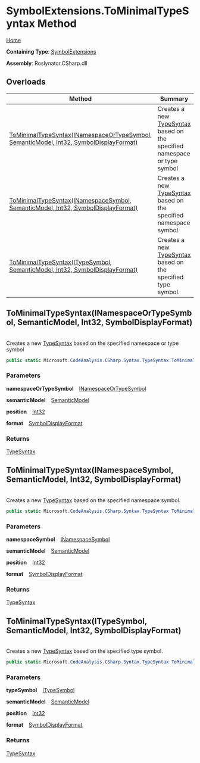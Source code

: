 # SymbolExtensions\.ToMinimalTypeSyntax Method

[Home](../../../../README.md)

**Containing Type**: [SymbolExtensions](../README.md)

**Assembly**: Roslynator\.CSharp\.dll

## Overloads

| Method | Summary |
| ------ | ------- |
| [ToMinimalTypeSyntax(INamespaceOrTypeSymbol, SemanticModel, Int32, SymbolDisplayFormat)](#Roslynator_CSharp_SymbolExtensions_ToMinimalTypeSyntax_Microsoft_CodeAnalysis_INamespaceOrTypeSymbol_Microsoft_CodeAnalysis_SemanticModel_System_Int32_Microsoft_CodeAnalysis_SymbolDisplayFormat_) | Creates a new [TypeSyntax](https://docs.microsoft.com/en-us/dotnet/api/microsoft.codeanalysis.csharp.syntax.typesyntax) based on the specified namespace or type symbol |
| [ToMinimalTypeSyntax(INamespaceSymbol, SemanticModel, Int32, SymbolDisplayFormat)](#Roslynator_CSharp_SymbolExtensions_ToMinimalTypeSyntax_Microsoft_CodeAnalysis_INamespaceSymbol_Microsoft_CodeAnalysis_SemanticModel_System_Int32_Microsoft_CodeAnalysis_SymbolDisplayFormat_) | Creates a new [TypeSyntax](https://docs.microsoft.com/en-us/dotnet/api/microsoft.codeanalysis.csharp.syntax.typesyntax) based on the specified namespace symbol\. |
| [ToMinimalTypeSyntax(ITypeSymbol, SemanticModel, Int32, SymbolDisplayFormat)](#Roslynator_CSharp_SymbolExtensions_ToMinimalTypeSyntax_Microsoft_CodeAnalysis_ITypeSymbol_Microsoft_CodeAnalysis_SemanticModel_System_Int32_Microsoft_CodeAnalysis_SymbolDisplayFormat_) | Creates a new [TypeSyntax](https://docs.microsoft.com/en-us/dotnet/api/microsoft.codeanalysis.csharp.syntax.typesyntax) based on the specified type symbol\. |

## ToMinimalTypeSyntax\(INamespaceOrTypeSymbol, SemanticModel, Int32, SymbolDisplayFormat\) <a id="Roslynator_CSharp_SymbolExtensions_ToMinimalTypeSyntax_Microsoft_CodeAnalysis_INamespaceOrTypeSymbol_Microsoft_CodeAnalysis_SemanticModel_System_Int32_Microsoft_CodeAnalysis_SymbolDisplayFormat_"></a>

\
Creates a new [TypeSyntax](https://docs.microsoft.com/en-us/dotnet/api/microsoft.codeanalysis.csharp.syntax.typesyntax) based on the specified namespace or type symbol

```csharp
public static Microsoft.CodeAnalysis.CSharp.Syntax.TypeSyntax ToMinimalTypeSyntax(this Microsoft.CodeAnalysis.INamespaceOrTypeSymbol namespaceOrTypeSymbol, Microsoft.CodeAnalysis.SemanticModel semanticModel, int position, Microsoft.CodeAnalysis.SymbolDisplayFormat format = null)
```

### Parameters

**namespaceOrTypeSymbol** &ensp; [INamespaceOrTypeSymbol](https://docs.microsoft.com/en-us/dotnet/api/microsoft.codeanalysis.inamespaceortypesymbol)

**semanticModel** &ensp; [SemanticModel](https://docs.microsoft.com/en-us/dotnet/api/microsoft.codeanalysis.semanticmodel)

**position** &ensp; [Int32](https://docs.microsoft.com/en-us/dotnet/api/system.int32)

**format** &ensp; [SymbolDisplayFormat](https://docs.microsoft.com/en-us/dotnet/api/microsoft.codeanalysis.symboldisplayformat)

### Returns

[TypeSyntax](https://docs.microsoft.com/en-us/dotnet/api/microsoft.codeanalysis.csharp.syntax.typesyntax)

## ToMinimalTypeSyntax\(INamespaceSymbol, SemanticModel, Int32, SymbolDisplayFormat\) <a id="Roslynator_CSharp_SymbolExtensions_ToMinimalTypeSyntax_Microsoft_CodeAnalysis_INamespaceSymbol_Microsoft_CodeAnalysis_SemanticModel_System_Int32_Microsoft_CodeAnalysis_SymbolDisplayFormat_"></a>

\
Creates a new [TypeSyntax](https://docs.microsoft.com/en-us/dotnet/api/microsoft.codeanalysis.csharp.syntax.typesyntax) based on the specified namespace symbol\.

```csharp
public static Microsoft.CodeAnalysis.CSharp.Syntax.TypeSyntax ToMinimalTypeSyntax(this Microsoft.CodeAnalysis.INamespaceSymbol namespaceSymbol, Microsoft.CodeAnalysis.SemanticModel semanticModel, int position, Microsoft.CodeAnalysis.SymbolDisplayFormat format = null)
```

### Parameters

**namespaceSymbol** &ensp; [INamespaceSymbol](https://docs.microsoft.com/en-us/dotnet/api/microsoft.codeanalysis.inamespacesymbol)

**semanticModel** &ensp; [SemanticModel](https://docs.microsoft.com/en-us/dotnet/api/microsoft.codeanalysis.semanticmodel)

**position** &ensp; [Int32](https://docs.microsoft.com/en-us/dotnet/api/system.int32)

**format** &ensp; [SymbolDisplayFormat](https://docs.microsoft.com/en-us/dotnet/api/microsoft.codeanalysis.symboldisplayformat)

### Returns

[TypeSyntax](https://docs.microsoft.com/en-us/dotnet/api/microsoft.codeanalysis.csharp.syntax.typesyntax)

## ToMinimalTypeSyntax\(ITypeSymbol, SemanticModel, Int32, SymbolDisplayFormat\) <a id="Roslynator_CSharp_SymbolExtensions_ToMinimalTypeSyntax_Microsoft_CodeAnalysis_ITypeSymbol_Microsoft_CodeAnalysis_SemanticModel_System_Int32_Microsoft_CodeAnalysis_SymbolDisplayFormat_"></a>

\
Creates a new [TypeSyntax](https://docs.microsoft.com/en-us/dotnet/api/microsoft.codeanalysis.csharp.syntax.typesyntax) based on the specified type symbol\.

```csharp
public static Microsoft.CodeAnalysis.CSharp.Syntax.TypeSyntax ToMinimalTypeSyntax(this Microsoft.CodeAnalysis.ITypeSymbol typeSymbol, Microsoft.CodeAnalysis.SemanticModel semanticModel, int position, Microsoft.CodeAnalysis.SymbolDisplayFormat format = null)
```

### Parameters

**typeSymbol** &ensp; [ITypeSymbol](https://docs.microsoft.com/en-us/dotnet/api/microsoft.codeanalysis.itypesymbol)

**semanticModel** &ensp; [SemanticModel](https://docs.microsoft.com/en-us/dotnet/api/microsoft.codeanalysis.semanticmodel)

**position** &ensp; [Int32](https://docs.microsoft.com/en-us/dotnet/api/system.int32)

**format** &ensp; [SymbolDisplayFormat](https://docs.microsoft.com/en-us/dotnet/api/microsoft.codeanalysis.symboldisplayformat)

### Returns

[TypeSyntax](https://docs.microsoft.com/en-us/dotnet/api/microsoft.codeanalysis.csharp.syntax.typesyntax)

